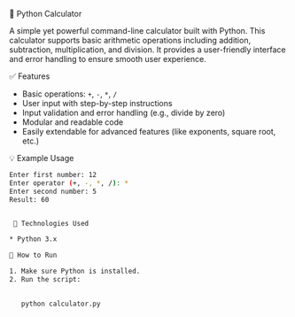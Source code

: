 
 🧮 Python Calculator

A simple yet powerful command-line calculator built with Python. This calculator supports basic arithmetic operations including addition, subtraction, multiplication, and division. It provides a user-friendly interface and error handling to ensure smooth user experience.

 ✅ Features

* Basic operations: `+`, `-`, `*`, `/`
* User input with step-by-step instructions
* Input validation and error handling (e.g., divide by zero)
* Modular and readable code
* Easily extendable for advanced features (like exponents, square root, etc.)

💡 Example Usage

```bash
Enter first number: 12
Enter operator (+, -, *, /): *
Enter second number: 5
Result: 60


 🔧 Technologies Used

* Python 3.x

📂 How to Run

1. Make sure Python is installed.
2. Run the script:

  
   python calculator.py
 

